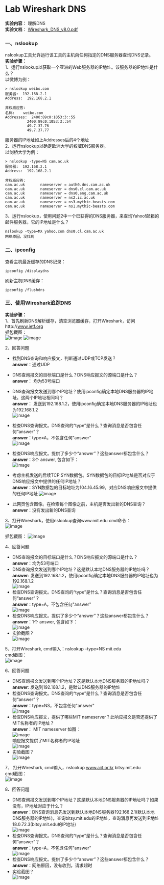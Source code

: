 # Lab Wireshark DNS
**实验内容**： 理解DNS  
**实验文档**： [Wireshark_DNS_v8.0.pdf](http://www-net.cs.umass.edu/wireshark-labs/Wireshark_DNS_v8.0.pdf)  

### 一、nslookup  
nslookup工具允许运行该工具的主机向任何指定的DNS服务器查询DNS记录。  
**实验步骤：**  
1、运行nslookup以获取一个亚洲的Web服务器的IP地址。该服务器的IP地址是什么？  
以微博为例：  
```
> nslookup weibo.com
服务器:  192.168.2.1
Address:  192.168.2.1

非权威应答:
名称:    weibo.com
Addresses:  2400:89c0:1053:3::55
          2400:89c0:1053:3::54
          49.7.37.76
          49.7.37.77
```
服务器的IP地址如上Addresses后的4个地址  
2、运行nslookup以确定欧洲大学的权威DNS服务器。  
以剑桥大学为例：  
```
> nslookup -type=NS cam.ac.uk
服务器:  192.168.2.1
Address:  192.168.2.1

非权威应答:
cam.ac.uk       nameserver = auth0.dns.cam.ac.uk
cam.ac.uk       nameserver = dns0.cl.cam.ac.uk
cam.ac.uk       nameserver = dns0.eng.cam.ac.uk
cam.ac.uk       nameserver = ns2.ic.ac.uk
cam.ac.uk       nameserver = ns3.mythic-beasts.com
cam.ac.uk       nameserver = ns1.mythic-beasts.com
```
3、运行nslookup，使用问题2中一个已获得的DNS服务器，来查询Yahoo!邮箱的邮件服务器。它的IP地址是什么？   
```
nslookup -type=MX yahoo.com dns0.cl.cam.ac.uk
网络原因，没找到
```
### 二、ipconfig  
查看主机最近缓存的DNS记录：  
```
ipconfig /displaydns
```
刷新主机DNS缓存：
```
ipconfig /flushdns
```

### 三、使用Wireshark追踪DNS
**实验步骤：**  
1、首先刷新DNS解析缓存，清空浏览器缓存，打开Wireshark，访问http://www.ietf.org   
抓包截图：  
![image](https://user-images.githubusercontent.com/58134113/208651440-8cda6a91-42a8-4492-a052-2b0a956525b9.png)
![image](https://user-images.githubusercontent.com/58134113/208652060-04130bf3-0e50-410d-8bd6-b005ad9ac2c0.png)

2、回答问题  
- 找到DNS查询和响应报文，判断通过UDP或TCP发送？   
  **answer**：通过UDP  
- DNS查询报文的目标端口是什么？DNS响应报文的源端口是什么？   
  **answer**： 均为53号端口
- DNS查询报文发送到哪个IP地址？使用ipconfig确定本地DNS服务器的IP地址。这两个IP地址相同吗？   
  **answer**： 发送到192.168.1.2，使用ipconfig确定本地DNS服务器的IP地址也为192.168.1.2   
![image](https://user-images.githubusercontent.com/58134113/208653755-4838db26-34a4-4fe1-8c23-50558cf3d85a.png)

- 检查DNS查询报文。DNS查询的“type”是什么？查询消息是否包含任何“answer”？   
  **answer**：type=A，不包含任何"answer"  
![image](https://user-images.githubusercontent.com/58134113/208655200-8d3cbee9-f617-4735-a17c-f963b168e0e2.png)


- 检查DNS响应报文。提供了多少个“answer”？这些answer都包含什么？   
  **answer**：3个 answer, 包含如下：  
  ![image](https://user-images.githubusercontent.com/58134113/208655310-84724285-47ab-4759-859d-ae7be25b8d9f.png)
- 考虑主机发送的后续TCP SYN数据包。SYN数据包的目标IP地址是否对应于DNS响应报文中提供的任何IP地址？  
  **answer**：SYN数据包的目标地址为104.16.45.99，对应DNS响应报文中提供的任何IP地址
![image](https://user-images.githubusercontent.com/58134113/208656104-b503c662-3ef0-4f7d-a3e2-193214547b49.png)
- 此网页包含图像。在检索每个图像之前，主机是否发出新的DNS查询？  
  **answer**：没有发出新的DNS查询  

3、打开Wireshark，使用nslookup查询www.mit.edu
cmd命令：  
![image](https://user-images.githubusercontent.com/58134113/208657215-261da83b-8c54-478b-8114-c797d1dd8de8.png)

抓包截图：
![image](https://user-images.githubusercontent.com/58134113/208657185-ee6ef81b-5b07-40a1-b451-68c0f45ccb43.png)

4、回答问题  
- DNS查询报文的目标端口是什么？DNS响应报文的源端口是什么？   
  **answer**：均为53号端口  
- DNS查询报文发送到哪个IP地址？这是默认本地DNS服务器的IP地址吗？  
  **answer**: 发送到192.168.1.2，使用ipconfig确定本地DNS服务器的IP地址也为192.168.1.2  
![image](https://user-images.githubusercontent.com/58134113/208653755-4838db26-34a4-4fe1-8c23-50558cf3d85a.png)   
- 检查DNS查询报文。DNS查询的“type”是什么？查询消息是否包含任何“answer”？   
  **answer**：type=A，不包含任何"answer"  
 ![image](https://user-images.githubusercontent.com/58134113/208657949-99fd63eb-510f-4c48-95b2-f026842aa2ca.png)
- 检查DNS响应报文。提供了多少个“answer”？这些answer都包含什么？   
  **answer**：1个 answer, 包含如下：   
  ![image](https://user-images.githubusercontent.com/58134113/208658217-b37cc0f2-e9f0-4f6d-93b9-43464c3c621d.png)
- 实验截图？  
![image](https://user-images.githubusercontent.com/58134113/208658426-2e51495d-fd9c-4f40-bb68-e06fc20e5a17.png)


5、打开Wireshark, cmd输入：nslookup –type=NS mit.edu  
cmd截图：  
![image](https://user-images.githubusercontent.com/58134113/208658926-70ea436a-af23-483c-83b7-b9791e043bda.png)

6、回答问题  
- DNS查询报文发送到哪个IP地址？这是默认本地DNS服务器的IP地址吗？  
  **answer**: 发送到192.168.1.2，是默认DNS服务器的IP地址  
- 检查DNS查询报文。DNS查询的“type”是什么？查询消息是否包含任何“answer”？   
  **answer**：type=NS，不包含任何"answer"   
  ![image](https://user-images.githubusercontent.com/58134113/208659368-4b212d46-476e-490d-9505-6e072dd14583.png)
- 检查DNS响应报文，提供了哪些MIT nameserver？此响应报文是否还提供了MIT名称者的IP地址？  
   **answer**： MIT nameserver 如图：  
  ![image](https://user-images.githubusercontent.com/58134113/208659925-2cf3454c-072e-424e-b80e-e198167c3a55.png)  
   响应报文提供了MIT名称者的IP地址  
 ![image](https://user-images.githubusercontent.com/58134113/208660085-23f05e03-62b9-4b1f-809a-a085f1cd9080.png)
 - 实验截图？  
 ![image](https://user-images.githubusercontent.com/58134113/208660244-6541c2f7-62f6-462d-8bb5-2ae2706e91d7.png)

7、 打开Wireshark, cmd输入，nslookup www.aiit.or.kr bitsy.mit.edu  
cmd截图：  
![image](https://user-images.githubusercontent.com/58134113/208661140-a5a9f500-d525-4abb-aa1b-0a5ae0eca595.png)

8、回答问题  
- DNS查询报文发送到哪个IP地址？这是默认本地DNS服务器的IP地址吗？如果没有，IP地址对应于什么？  
  **answer**：DNS查询消息先发送到默认本地DNS服务器192.168.2.1(默认本地DNS服务器的IP地址)，查询bitsy.mit.edu的IP地址，查询消息再发送到IP地址18.0.72.3(bitsy.mit.edu的IP地址)  
  ![image](https://user-images.githubusercontent.com/58134113/208661377-930c9866-47de-4a08-8f04-d19c10b84136.png)
- 检查DNS查询报文。DNS查询的“type”是什么？查询消息是否包含任何“answer”？   
  **answer**：type=A，不包含任何"answer"   
![image](https://user-images.githubusercontent.com/58134113/208661998-8f19e94c-22de-4f8c-95ad-6fc3b3cb8f5f.png)
- 检查DNS响应报文。提供了多少个“answer”？这些answer都包含什么？   
  **answer**：网络原因，没有收到，请求超时
- 实验截图？  
![image](https://user-images.githubusercontent.com/58134113/208662889-f51deb79-62f8-4ba5-aca1-c5e73e8b6ff6.png)






